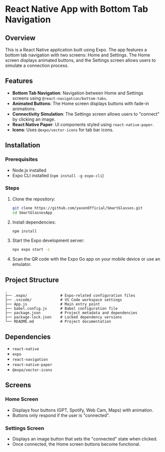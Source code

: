 # React Native App with Bottom Tab Navigation

## Overview

This is a React Native application built using Expo. The app features a bottom tab navigation with two screens: Home and Settings. The Home screen displays animated buttons, and the Settings screen allows users to simulate a connection process.

## Features

- **Bottom Tab Navigation**: Navigation between Home and Settings screens using `@react-navigation/bottom-tabs`.
- **Animated Buttons**: The Home screen displays buttons with fade-in animations.
- **Connectivity Simulation**: The Settings screen allows users to "connect" by clicking an image.
- **React Native Paper**: UI components styled using `react-native-paper`.
- **Icons**: Uses `@expo/vector-icons` for tab bar icons.

## Installation

### Prerequisites

- Node.js installed
- Expo CLI installed (`npm install -g expo-cli`)

### Steps

1. Clone the repository:
   ```sh
   git clone https://github.com/yasenOfficial/SmartGlasses.git
   cd SmartGlassesApp
   ```
2. Install dependencies:
   ```sh
   npm install
   ```
3. Start the Expo development server:
   ```sh
   npx expo start -c
   ```
4. Scan the QR code with the Expo Go app on your mobile device or use an emulator.

## Project Structure

```
.
├── .expo/               # Expo-related configuration files
├── .vscode/             # VS Code workspace settings
├── App.js               # Main entry point
├── babel.config.js      # Babel configuration file
├── package.json         # Project metadata and dependencies
├── package-lock.json    # Locked dependency versions
└── README.md            # Project documentation
```

## Dependencies

- `react-native`
- `expo`
- `react-navigation`
- `react-native-paper`
- `@expo/vector-icons`

## Screens

### Home Screen

- Displays four buttons (GPT, Spotify, Web Cam, Maps) with animation.
- Buttons only respond if the user is "connected".

### Settings Screen

- Displays an image button that sets the "connected" state when clicked.
- Once connected, the Home screen buttons become functional.
